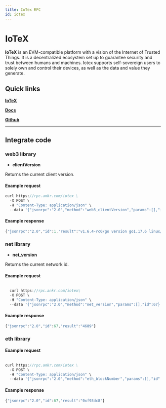 ```yaml
---
title: IoTex RPC
id: iotex
---
```


# IoTeX

**IoTeX** is an EVM-compatible platform with a vision of the Internet of Trusted Things. It is a decentralized ecosystem set up to guarantee security and trust between humans and machines. Iotex supports self-sovereign users to solely own and control their devices, as well as the data and value they generate.

## Quick links

[**IoTeX**](https://iotex.io/)

[**Docs**](https://docs.iotex.io/)

[**Github**](https://github.com/iotexproject)

---

## Integrate code

### web3 library

- **clientVersion**

Returns the current client version.

#### Example request

```js
curl https://rpc.ankr.com/iotex \
  -X POST \
  -H "Content-Type: application/json" \
  --data '{"jsonrpc":"2.0","method":"web3_clientVersion","params":[],"id":1}'
```

#### Example response

```js
{"jsonrpc":"2.0","id":1,"result":"v1.6.4-rc0/go version go1.17.6 linux/amd64"}
```

### net library

- **net_version**

Returns the current network id.

#### Example request

```js
  
  curl https://rpc.ankr.com/iotex\
  -X POST \
  -H "Content-Type: application/json" \
  --data '{"jsonrpc":"2.0","method":"net_version","params":[],"id":67}'
```

#### Example response

```js
{"jsonrpc":"2.0","id":67,"result":"4689"}
```

### eth library

#### Example request

```js

curl https://rpc.ankr.com/iotex \
  -X POST \
  -H "Content-Type: application/json" \
  --data '{"jsonrpc":"2.0","method":"eth_blockNumber","params":[],"id":67}'
```

#### Example response

```js
{"jsonrpc":"2.0","id":67,"result":"0xf93dc8"}
```